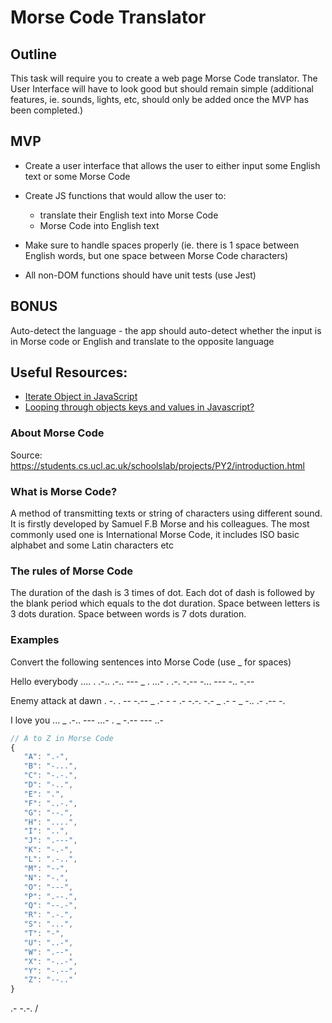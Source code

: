 # Morse Code Translator

## Outline

This task will require you to create a web page Morse Code translator.
The User Interface will have to look good but should remain simple (additional features, ie. sounds, lights, etc, should only be added once the MVP has been completed.)

## MVP

-   Create a user interface that allows the user to either input some English text or some Morse Code
-   Create JS functions that would allow the user to:

    -   translate their English text into Morse Code
    -   Morse Code into English text

-   Make sure to handle spaces properly (ie. there is 1 space between English words, but one space between Morse Code characters)
-   All non-DOM functions should have unit tests (use Jest)

## BONUS

Auto-detect the language - the app should auto-detect whether the input is in Morse code or English and translate to the opposite language

## Useful Resources:

-   [Iterate Object in JavaScript](https://www.javascripttutorial.net/object/iterate-object-in-javascript/)
-   [Looping through objects keys and values in Javascript?](https://flexiple.com/loop-through-object-javascript/)

### About Morse Code

Source: https://students.cs.ucl.ac.uk/schoolslab/projects/PY2/introduction.html


### What is Morse Code?

A method of transmitting texts or string of characters using different sound.
It is firstly developed by Samuel F.B Morse and his colleagues.
The most commonly used one is International Morse Code, it includes ISO basic alphabet and some Latin characters etc

### The rules of Morse Code

The duration of the dash is 3 times of dot.
Each dot of dash is followed by the blank period which equals to the dot duration.
Space between letters is 3 dots duration.
Space between words is 7 dots duration.

### Examples

Convert the following sentences into Morse Code (use _ for spaces)

Hello everybody
.... . .-.. .-.. --- _ . ...- . .-. -.-- -... --- -.. -.--

Enemy attack at dawn
. -. . -- -.-- _ .- - - .- -.-. -.- _ .- - _ -.. .- .-- -.

I love you
... _ .-.. --- ...- . _ -.-- --- ..-



```js
// A to Z in Morse Code
{
   "A": ".-",
   "B": "-...",
   "C": "-.-.",
   "D": "-..",
   "E": ".",
   "F": "..-.",
   "G": "--.",
   "H": "....",
   "I": "..",
   "J": ".---",
   "K": "-.-",
   "L": ".-..",
   "M": "--",
   "N": "-.",
   "O": "---",
   "P": ".--.",
   "Q": "--.-",
   "R": ".-.",
   "S": "...",
   "T": "-",
   "U": "..-",
   "W": ".--",
   "X": "-..-",
   "Y": "-.--",
   "Z": "--.."
}

```
.- -.-. / 